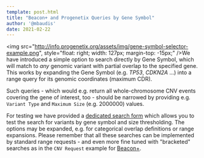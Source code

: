 ```yaml
---
template: post.html
title: "Beacon+ and Progenetix Queries by Gene Symbol"
author: '@mbaudis'
date: 2021-02-22
---
```


<img src="http://info.progenetix.org/assets/img/gene-symbol-selector-example.png", style="float: right; width: 127px; margin-top: -15px;" />We have introduced a simple option to search directly by Gene Symbol, which will match to _any_ genomic variant with partial overlap to the specified gene. This works by expanding the Gene Symbol (e.g. _TP53_, _CDKN2A_ ...) into a range query for its genomic coordinates (maximum CDR).

Such queries - which would e.g. return all whole-chromosome CNV events covering the gene of interest, too - should be narrowed by providing e.g. `Variant Type` and `Maximum Size` (e.g. 2000000) values.

<!--more-->

For testing we have provided a [dedicated search form](http://progenetix.org/beacon-genes/) which allows you to test the search for variants by gene symbol and size thresholding. The options may be expanded, e.g. for categorical overlap definitions or range expansions. Please remember that all these searches can be implemented by standard range requests - and even more fine tuned with "bracketed" searches as in the `CNV Request` example for [Beacon+](http://progenetix.org/beaconPlus/?).
